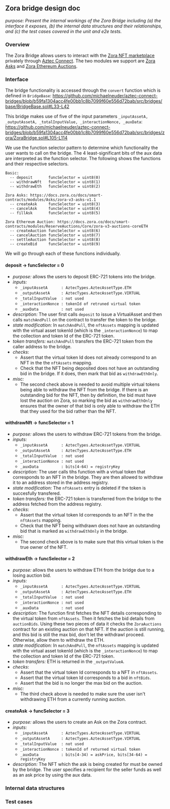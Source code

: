 ## Zora bridge design doc

_purpose: Present the internal workings of the Zora Bridge including (a) the interface it exposes, (b) the internal data structures and
their relationships, and (c) the test cases covered in the unit and e2e tests._

### Overview 

The Zora Bridge allows users to interact with the [Zora NFT marketplace](https://zora.co/) privately through [Aztec Connect](https://aztec.network/connect/).
The two modules we support are [Zora Asks](https://docs.zora.co/docs/smart-contracts/modules/Asks/zora-v3-asks-v1.1) and [Zora Ethereum Auctions](https://docs.zora.co/docs/smart-contracts/modules/ReserveAuctions/Core/zora-v3-auctions-coreETH).

### Interface

The bridge functionality is accessed through the `convert` function which is defined in `BridgeBase`: https://github.com/michaelneuder/aztec-connect-bridges/blob/b59fa1304acc4fe00bb1c8b7099f60e556d72bab/src/bridges/base/BridgeBase.sol#L33-L42

This bridge makes use of five of the input parameters `_inputAssetA, _outputAssetA, _totalInputValue, _interactionNonce, _auxData`: https://github.com/michaelneuder/aztec-connect-bridges/blob/b59fa1304acc4fe00bb1c8b7099f60e556d72bab/src/bridges/zora/ZoraBridge.sol#L105-L114

We use the function selector pattern to determine which functionality the user wants to call on the bridge. The 4 least-significant bits of the 
aux data are interpreted as the function selector. The following shows the functions and their respective selectors.

```
Basic:
  -- deposit       funcSelector = uint8(0)
  -- withdrawNft   funcSelector = uint8(1)
  -- withdrawEth   funcSelector = uint8(2)

Zora Asks: https://docs.zora.co/docs/smart-contracts/modules/Asks/zora-v3-asks-v1.1
  -- createAsk     funcSelector = uint8(3)
  -- cancelAsk     funcSelector = uint8(4)
  -- fillAsk       funcSelector = uint8(5)

Zora Ethereum Auction: https://docs.zora.co/docs/smart-contracts/modules/ReserveAuctions/Core/zora-v3-auctions-coreETH
  -- createAuction funcSelector = uint8(6)
  -- cancelAuction funcSelector = uint8(7)
  -- settleAuction funcSelector = uint8(8)
  -- createBid     funcSelector = uint8(9)
```

We will go through each of these functions individually. 

#### deposit -> funcSelector = 0

- _purpose:_ allows the users to deposit ERC-721 tokens into the bridge. 
- _inputs:_ 
  - `_inputAssetA      : AztecTypes.AztecAssetType.ETH`
  - `_outputAssetA     : AztecTypes.AztecAssetType.VIRTUAL`
  - `_totalInputValue  : not used`
  - `_interactionNonce : tokenId of retruned virtual token`
  - `_auxData          : not used`
- _description:_ The user first calls `deposit` to issue a VirtualAsset and then calls `matchAndPull` on the contract to transfer the token to the bridge. 
- _state modification:_ In `matchAndPull`, the `nftAssets` mapping is updated with the virtual asset tokenId (which is the `_interactionNonce`) to map the 
collection and token Id of the ERC-721 token.
- _token transfers:_ `matchAndPull` transfers the ERC-721 token from the caller address to the bridge.
- _checks_: 
  - Assert that the virtual token Id does not already correspond to an NFT in the the `nftAssets` mapping.
  - Check that the NFT being deposited does not have an outstanding bid in the bridge. If it does, then mark that bid as `withdrawEthOnly`.
- _misc:_
  - The second check above is needed to avoid multiple virtual tokens being able to withdraw the NFT from the bridge. If there is an outstanding bid for the NFT, then by definition, the bid must have lost the auction on Zora, so marking the bid as `withdrawEthOnly` ensures that the owner of that bid is only able to withdraw the ETH that they used for the bid rather than the NFT.

#### withdrawNft -> funcSelector = 1

- _purpose:_ allows the users to withdraw ERC-721 tokens from the bridge. 
- _inputs:_ 
  - `_inputAssetA      : AztecTypes.AztecAssetType.VIRTUAL`
  - `_outputAssetA     : AztecTypes.AztecAssetType.ETH`
  - `_totalInputValue  : not used`
  - `_interactionNonce : not used`
  - `_auxData          : bits[4-64) = registryKey`
- _description:_ The user calls tihs function with a virtual token that corresponds to an NFT in the bridge. They are then allowed to withdraw it to an address stored in the address registry. 
- _state modification:_ The `nftAssets` entry is deleted if the token is succesfully transfered.
- _token transfers:_  the ERC-721 token is transferred from the bridge to the address fetched from the address registry.
- _checks_: 
  - Assert that the virtual token Id corresponds to an NFT in the the `nftAssets` mapping.
  - Check that the NFT being withdrawn does not have an outstanding bid that is marked as `withdrawEthOnly` in the bridge.
- _misc:_
  - The second check above is to make sure that this virtual token is the true owner of the NFT.

#### withdrawEth -> funcSelector = 2

- _purpose:_ allows the users to withdraw ETH from the bridge due to a losing auction bid.
- _inputs:_ 
  - `_inputAssetA      : AztecTypes.AztecAssetType.VIRTUAL`
  - `_outputAssetA     : AztecTypes.AztecAssetType.ETH`
  - `_totalInputValue  : not used`
  - `_interactionNonce : not used`
  - `_auxData          : not used`
- _description:_ The function first fetches the NFT details corresponding to the virtual token from `nftAssets`. Then it fetches the bid details from `auctionBids`. Using these two pieces of data it checks the `ZoraAuctions` contract for an existing auction on that NFT. If the auction is still running, and this bid is still the max bid, don't let the withdrawl proceed. Otherwise, allow them to withdraw the ETH.
- _state modification:_ In `matchAndPull`, the `nftAssets` mapping is updated with the virtual asset tokenId (which is the `_interactionNonce`) to map the 
collection and token Id of the ERC-721 token.
- _token transfers:_ ETH is returned in the `_outputValueA`.
- _checks_: 
  - Assert that the virtual token Id corresponds to a NFT in `nftAssets`.
  - Assert that the virtual token Id corresponds to a bid in `nftBids`.
  - Assert that the bid is no longer the max bid on the auction.
- _misc:_
  - The third check above is needed to make sure the user isn't withdrawing ETH from a currently running auction.


#### createAsk -> funcSelector = 3

- _purpose:_ allows the users to create an Ask on the Zora contract. 
- _inputs:_ 
  - `_inputAssetA      : AztecTypes.AztecAssetType.VIRTUAL`
  - `_outputAssetA     : AztecTypes.AztecAssetType.VIRTUAL`
  - `_totalInputValue  : not used`
  - `_interactionNonce : tokenId of returned virtual token`
  - `_auxData          : bits[4-34) = askPrice, bits[34-64) = registryKey`
- _description:_ The NFT which the ask is being created for must be owned by the bridge. The user specifies a recipient for the seller funds as well as an ask price by using the aux data. 


### Internal data structures

### Test cases
